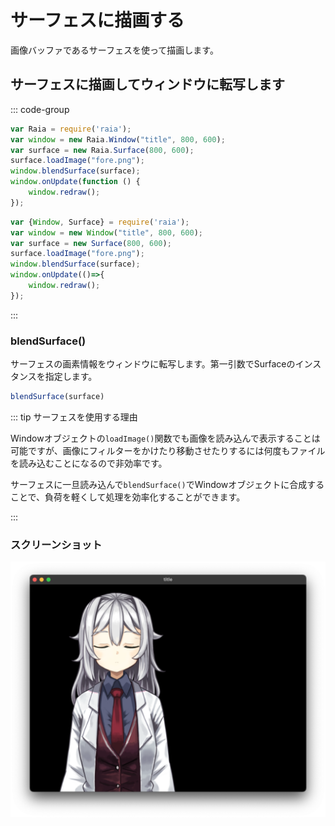 # サーフェスに描画する

画像バッファであるサーフェスを使って描画します。

## サーフェスに描画してウィンドウに転写します

::: code-group

```js [ES5]
var Raia = require('raia');
var window = new Raia.Window("title", 800, 600);
var surface = new Raia.Surface(800, 600);
surface.loadImage("fore.png");
window.blendSurface(surface);
window.onUpdate(function () {
    window.redraw();
});
```

```js [ES6]
var {Window, Surface} = require('raia');
var window = new Window("title", 800, 600);
var surface = new Surface(800, 600);
surface.loadImage("fore.png");
window.blendSurface(surface);
window.onUpdate(()=>{
    window.redraw();
});
```

:::

### blendSurface()

サーフェスの画素情報をウィンドウに転写します。第一引数でSurfaceのインスタンスを指定します。

```js
blendSurface(surface)
```

::: tip サーフェスを使用する理由

Windowオブジェクトの`loadImage()`関数でも画像を読み込んで表示することは可能ですが、画像にフィルターをかけたり移動させたりするには何度もファイルを読み込むことになるので非効率です。

サーフェスに一旦読み込んで`blendSurface()`でWindowオブジェクトに合成することで、負荷を軽くして処理を効率化することができます。

:::

### スクリーンショット

![](draw_image.png)


